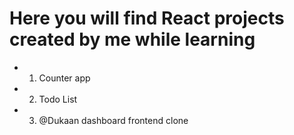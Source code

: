 # Here you will find React projects created by me while learning

- 1. Counter app
- 2. Todo List 
- 3. @Dukaan dashboard frontend clone
